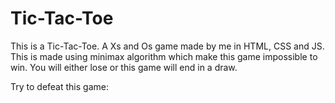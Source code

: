 # Tic-Tac-Toe
This is a Tic-Tac-Toe. A Xs and Os game made by me in HTML, CSS and JS. This is made using minimax algorithm which make this game impossible to win. You will either lose or this game will end in a draw.

Try to defeat this game: 
